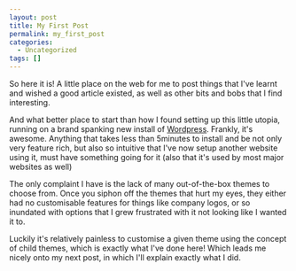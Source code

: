 ```yaml
---
layout: post
title: My First Post
permalink: my_first_post
categories:
  - Uncategorized
tags: []
---
```


So here it is! A little place on the web for me to post things that I've learnt
and wished a good article existed, as well as other bits and bobs that I find
interesting.

And what better place to start than how I found setting up this little utopia,
running on a brand spanking new install of
[Wordpress](http://www.wordpress.org). Frankly, it's awesome. Anything that
takes less than 5minutes to install and be not only very feature rich, but also
so intuitive that I've now setup another website using it, must have something
going for it (also that it's used by most major websites as well)

The only complaint I have is the lack of many out-of-the-box themes to choose
from. Once you siphon off the themes that hurt my eyes, they either had no
customisable features for things like company logos, or so inundated with
options that I grew frustrated with it not looking like I wanted it to.

Luckily it's relatively painless to customise a given theme using the concept of
child themes, which is exactly what I've done here! Which leads me nicely onto
my next post, in which I'll explain exactly what I did.
